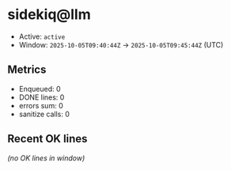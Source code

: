 # sidekiq@llm

- Active: `active`
- Window: `2025-10-05T09:40:44Z` → `2025-10-05T09:45:44Z` (UTC)

## Metrics
- Enqueued: 0
- DONE lines: 0
- errors sum: 0
- sanitize calls: 0

## Recent OK lines
_(no OK lines in window)_

